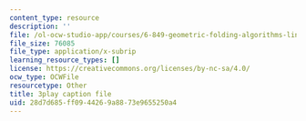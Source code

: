 ```yaml
---
content_type: resource
description: ''
file: /ol-ocw-studio-app/courses/6-849-geometric-folding-algorithms-linkages-origami-polyhedra-fall-2012/28d7d685ff0944269a8873e9655250a4_yIjTCMlIgpU.srt
file_size: 76085
file_type: application/x-subrip
learning_resource_types: []
license: https://creativecommons.org/licenses/by-nc-sa/4.0/
ocw_type: OCWFile
resourcetype: Other
title: 3play caption file
uid: 28d7d685-ff09-4426-9a88-73e9655250a4
---
```

